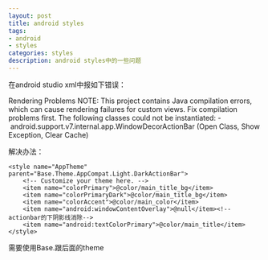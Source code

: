 ```yaml
---
layout: post
title: android styles
tags:
- android
- styles
categories: styles
description: android styles中的一些问题
---
```


在android studio xml中报如下错误：

 Rendering Problems NOTE: This project contains Java compilation errors, which can cause rendering failures for custom views. Fix compilation problems first.  The following classes could not be instantiated:
- android.support.v7.internal.app.WindowDecorActionBar (Open Class, Show Exception, Clear Cache)

解决办法：

 <!-- Base application theme. -->
    <style name="AppTheme" parent="Base.Theme.AppCompat.Light.DarkActionBar">
        <!-- Customize your theme here. -->
        <item name="colorPrimary">@color/main_title_bg</item>
        <item name="colorPrimaryDark">@color/main_title_bg</item>
        <item name="colorAccent">@color/main_color</item>
        <item name="android:windowContentOverlay">@null</item><!--actionbar的下阴影线消除-->
        <item name="android:textColorPrimary">@color/main_title</item>
    </style>  
需要使用Base.跟后面的theme